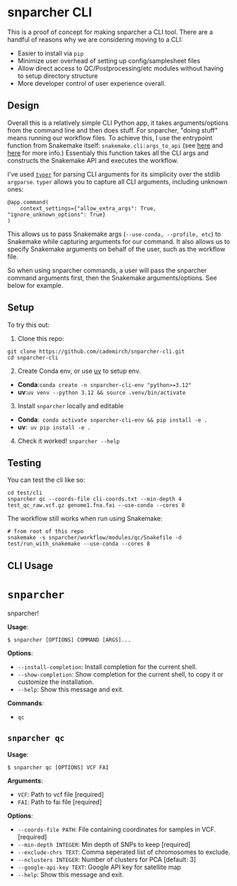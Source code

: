 # snparcher CLI 

This is a proof of concept for making snparcher a CLI tool. There are a handful of reasons why we are considering moving to a CLI:
- Easier to install via `pip`
- Minimize user overhead of setting up config/samplesheet files
- Allow direct access to QC/Postprocessing/etc modules without having to setup directory structure
- More developer control of user experience overall.

## Design 

Overall this is a relatively simple CLI Python app, it takes arguments/options from the command line and then does stuff. For snparcher, "doing stuff" means running our workflow files. To achieve this, I use the entrypoint function from Snakemake itself: `snakemake.cli:args_to_api` (see [here](https://github.com/snakemake/snakemake/blob/56a1f207ecf8343deab2b1583709fc9effc0ffb1/snakemake/cli.py#L1864) and [here](https://github.com/snakemake/snakemake/blob/56a1f207ecf8343deab2b1583709fc9effc0ffb1/snakemake/cli.py#L2168-L2177) for more info.) Essentialy this function takes all the CLI args and constructs the Snakemake API and executes the workflow. 


I've used [`typer`](https://typer.tiangolo.com/) for parsing CLI arguments for its simplicity over the stdlib `argparse`. `typer` allows you to capture all CLI arguments, including unknown ones: 

```
@app.command(
    context_settings={"allow_extra_args": True, "ignore_unknown_options": True}
)
```

This allows us to pass Snakemake args (`--use-conda, --profile, etc`) to Snakemake while capturing arguments for our command. It also allows us to specify Snakemake arguments on behalf of the user, such as the workflow file. 

So when using snparcher commands, a user will pass the snparcher command arguments first, then the Snakemake arguments/options. See below for example.



## Setup

To try this out:

1. Clone this repo:
```console
git clone https://github.com/cademirch/snparcher-cli.git
cd snparcher-cli
```
2. Create Conda env, or use [uv](https://docs.astral.sh/uv/) to setup env.

- **Conda**:`conda create -n snparcher-cli-env "python>=3.12"`
- **uv**:`uv venv --python 3.12 && source .venv/bin/activate`
3. Install `snparcher` locally and editable

- **Conda**:` conda activate snparcher-cli-env && pip install -e .`
- **uv**:` uv pip install -e .`

4. Check it worked! `snparcher --help`


## Testing

You can test the cli like so:
```console
cd test/cli
snparcher qc --coords-file cli-coords.txt --min-depth 4 test_qc_raw.vcf.gz genome1.fna.fai --use-conda --cores 8
```

The workflow still works when run using Snakemake:
```
# from root of this repo
snakemake -s snparcher/workflow/modules/qc/Snakefile -d test/run_with_snakemake --use-conda --cores 8
```

## CLI Usage
# `snparcher`

snparcher!

**Usage**:

```console
$ snparcher [OPTIONS] COMMAND [ARGS]...
```

**Options**:

* `--install-completion`: Install completion for the current shell.
* `--show-completion`: Show completion for the current shell, to copy it or customize the installation.
* `--help`: Show this message and exit.

**Commands**:

* `qc`

## `snparcher qc`

**Usage**:

```console
$ snparcher qc [OPTIONS] VCF FAI
```

**Arguments**:

* `VCF`: Path to vcf file  [required]
* `FAI`: Path to fai file  [required]

**Options**:

* `--coords-file PATH`: File containing coordinates for samples in VCF.  [required]
* `--min-depth INTEGER`: Min depth of SNPs to keep  [required]
* `--exclude-chrs TEXT`: Comma seperated list of chromosomes to exclude.
* `--nclusters INTEGER`: Number of clusters for PCA  [default: 3]
* `--google-api-key TEXT`: Google API key for satellite map
* `--help`: Show this message and exit.
